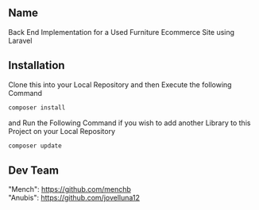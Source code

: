 ## Name
Back End Implementation for a Used Furniture Ecommerce Site using Laravel

## Installation
Clone this into your Local Repository and then Execute the following Command
```bash
composer install
```

and Run the Following Command if you wish to add another Library to this Project on your Local Repository
```bash
composer update
```

## Dev Team
"Mench": https://github.com/menchb <br>
"Anubis": https://github.com/jovelluna12


